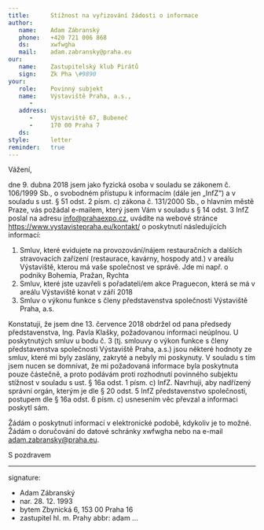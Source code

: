 ```yaml
---
title:      Stížnost na vyřizování žádosti o informace
author:
   name:    Adam Zábranský
   phone:   +420 721 006 868
   ds:      xwfwgha
   mail:    adam.zabransky@praha.eu
our:
   name:    Zastupitelský klub Pirátů
   sign:    Zk Pha \#9890
your:
   role:    Povinný subjekt
   name:    Výstaviště Praha, a.s.,
      -     
   address:
      -     Výstaviště 67, Bubeneč
      -     170 00 Praha 7
   ds:      
style:      letter
reminder:   true
---
```


Vážení,

dne 9. dubna 2018 jsem jako fyzická osoba v souladu se zákonem č. 106/1999 Sb., o svobodném přístupu k informacím (dále jen „InfZ“) a v souladu s ust. § 51 odst. 2 písm. c) zákona č. 131/2000 Sb., o hlavním městě Praze, vás požádal e-mailem, který jsem Vám v souladu s § 14 odst. 3 InfZ poslal na adresu info@prahaexpo.cz, uvádíte na webové stránce https://www.vystavistepraha.eu/kontakt/ o poskytnutí následujících informací: 

1. Smluv, které evidujete na provozování/nájem restauračních a dalších stravovacích zařízení (restaurace, kavárny, hospody atd.) v areálu Výstaviště, kterou má vaše společnost ve správě. Jde mi např. o podniky Bohemia, Pražan, Rychta
2. Smluv, které jste uzavřeli s pořadateli/em akce Praguecon, která se má v areálu Výstaviště konat v září 2018
3. Smluv o výkonu funkce s členy představenstva společnosti Výstaviště Praha, a.s.

Konstatuji, že jsem dne 13. července 2018 obdržel od pana předsedy představenstva, Ing. Pavla Klašky, požadovanou informaci neúplnou. U poskytnutých smluv u bodu č. 3 (tj. smlouvy o výkon funkce s členy představenstva společnosti Výstaviště Praha, a.s.) jsou některé hodnoty ze smluv, které mi byly zaslány, zakryté a nebyly mi poskynuty. V souladu s tím jsem nucen se domnívat, že mi požadovaná informace byla poskytnuta pouze částečně, a proto podávám proti rozhodnutí povinného subjektu stížnost v souladu s ust. § 16a odst. 1 písm. c) InfZ. Navrhuji, aby nadřízený správní orgán, kterým je dle § 20 odst. 5 InfZ představenstvo společnosti, postupem dle § 16a odst. 6 písm. c) usnesením věc převzal a informaci poskytl sám.

Žádám o poskytnutí informací v elektronické podobě, kdykoliv je to možné. Žádám o doručování do datové schránky xwfwgha nebo na e-mail adam.zabransky@praha.eu.

S pozdravem

---
signature: 
  - Adam Zábranský
  - nar. 28. 12. 1993
  - bytem Zbynická 6, 153 00 Praha 16
  - zastupitel hl. m. Prahy
abbr:       adam
...
